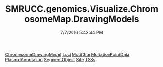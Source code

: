 ﻿---
title: SMRUCC.genomics.Visualize.ChromosomeMap.DrawingModels
date: 7/7/2016 5:43:44 PM
---

[ChromesomeDrawingModel](T-SMRUCC.genomics.Visualize.ChromosomeMap.DrawingModels.ChromesomeDrawingModel.html)
[Loci](T-SMRUCC.genomics.Visualize.ChromosomeMap.DrawingModels.Loci.html)
[MotifSite](T-SMRUCC.genomics.Visualize.ChromosomeMap.DrawingModels.MotifSite.html)
[MultationPointData](T-SMRUCC.genomics.Visualize.ChromosomeMap.DrawingModels.MultationPointData.html)
[PlasmidAnnotation](T-SMRUCC.genomics.Visualize.ChromosomeMap.DrawingModels.PlasmidAnnotation.html)
[SegmentObject](T-SMRUCC.genomics.Visualize.ChromosomeMap.DrawingModels.SegmentObject.html)
[Site](T-SMRUCC.genomics.Visualize.ChromosomeMap.DrawingModels.Site.html)
[TSSs](T-SMRUCC.genomics.Visualize.ChromosomeMap.DrawingModels.TSSs.html)

